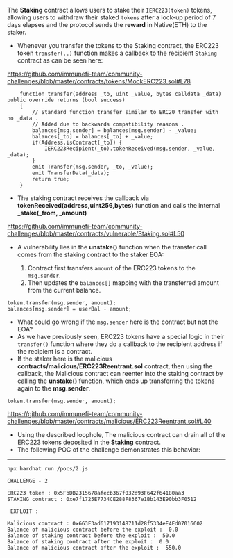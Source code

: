 The **Staking** contract allows users to stake their `IERC223(token)` tokens, allowing users to withdraw their staked `tokens` after a lock-up period of 7 days elapses and the protocol sends the **reward** in Native(ETH) to the staker.


* Whenever you transfer the tokens to the Staking contract, the ERC223 token `transfer(..)` function makes a callback to the recipient `Staking` contract as can be seen here:

https://github.com/immunefi-team/community-challenges/blob/master/contracts/tokens/MockERC223.sol#L78

```solidity
    function transfer(address _to, uint _value, bytes calldata _data) public override returns (bool success)
    {
        // Standard function transfer similar to ERC20 transfer with no _data .
        // Added due to backwards compatibility reasons .
        balances[msg.sender] = balances[msg.sender] - _value;
        balances[_to] = balances[_to] + _value;
        if(Address.isContract(_to)) {
            IERC223Recipient(_to).tokenReceived(msg.sender, _value, _data);
        }
        emit Transfer(msg.sender, _to, _value);
        emit TransferData(_data);
        return true;
    }
```

* The staking contract receives the callback via **tokenReceived(address,uint256,bytes)** function and calls the internal **_stake(_from, _amount)**

https://github.com/immunefi-team/community-challenges/blob/master/contracts/vulnerable/Staking.sol#L50

* A vulnerability lies in the **unstake()** function when the transfer call comes from the staking contract to the staker EOA:
   
  1. Contract first transfers `amount` of the ERC223 tokens to the `msg.sender`.
  2. Then updates the `balances[]` mapping with the transferred amount from the current balance.

```solidity
token.transfer(msg.sender, amount);
balances[msg.sender] = userBal - amount;
```

* What could go wrong if the `msg.sender` here is the contract but not the EOA?
* As we have previously seen, ERC223 tokens have a special logic in their `transfer()` function where they do a callback to the recipient address if the recipient is a contract. 
* If the staker here is the malicious **contracts/malicious/ERC223Reentrant.sol** contract, then using the callback, the Malicious contract can reenter into the staking contract by calling the **unstake()** function, which ends up transferring the tokens again to the **msg.sender**.

```solidity
token.transfer(msg.sender, amount);
```

https://github.com/immunefi-team/community-challenges/blob/master/contracts/malicious/ERC223Reentrant.sol#L40

* Using the described loophole, The malicious contract can drain all of the ERC223 tokens deposited in the **Staking** contract.
* The following POC of the challenge demonstrates this behavior:

---

```shell
npx hardhat run /pocs/2.js
```


```shell
CHALLENGE - 2

ERC223 token : 0x5FbDB2315678afecb367f032d93F642f64180aa3
STAKING contract : 0xe7f1725E7734CE288F8367e1Bb143E90bb3F0512

 EXPLOIT : 

Malicious contract : 0x663F3ad617193148711d28f5334eE4Ed07016602
Balance of malicious contract before the exploit :  0.0
Balance of staking contract before the exploit :  50.0
Balance of staking contract after the exploit :  0.0
Balance of malicious contract after the exploit :  550.0
```

